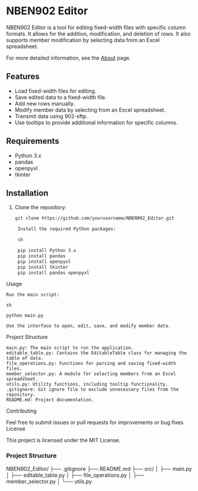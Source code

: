# NBEN902 Editor

NBEN902 Editor is a tool for editing fixed-width files with specific column formats. It allows for the addition, modification, and deletion of rows. It also supports member modification by selecting data from an Excel spreadsheet.

For more detailed information, see the [About](ABOUT.md) page.

## Features

- Load fixed-width files for editing.
- Save edited data to a fixed-width file.
- Add new rows manually.
- Modify member data by selecting from an Excel spreadsheet.
- Transmit data using 902-sftp.
- Use tooltips to provide additional information for specific columns.

## Requirements

- Python 3.x
- pandas
- openpyxl
- tkinter

## Installation

1. Clone the repository:
   ```sh
   git clone https://github.com/yourusername/NBEN902_Editor.git

    Install the required Python packages:

    sh

	pip install Python 3.x
	pip install pandas
	pip install openpyxl
	pip install tkinter
    pip install pandas openpyxl

Usage

    Run the main script:

    sh

    python main.py

    Use the interface to open, edit, save, and modify member data.

Project Structure

    main.py: The main script to run the application.
    editable_table.py: Contains the EditableTable class for managing the table of data.
    file_operations.py: Functions for parsing and saving fixed-width files.
    member_selector.py: A module for selecting members from an Excel spreadsheet.
    utils.py: Utility functions, including tooltip functionality.
    .gitignore: Git ignore file to exclude unnecessary files from the repository.
    README.md: Project documentation.

Contributing

Feel free to submit issues or pull requests for improvements or bug fixes.
License

This project is licensed under the MIT License.

### Project Structure

NBEN902_Editor/
├── .gitignore
├── README.md
├── src/
│   ├── main.py
│   ├── editable_table.py
│   ├── file_operations.py
│   ├── member_selector.py
│   └── utils.py

